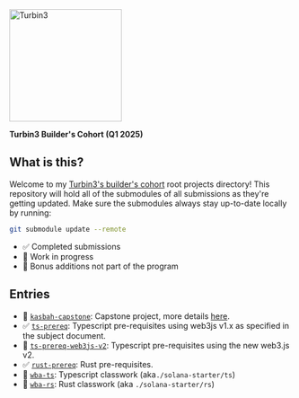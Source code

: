 <img src="https://turbin3.com/turbine-logo-text.svg" alt="Turbin3" width="200">

**Turbin3 Builder's Cohort (Q1 2025)**

## What is this?
Welcome to my [Turbin3's builder's cohort](https://turbin3.com/) root projects directory! This repository will hold all of the submodules of all submissions as they're getting updated.
Make sure the submodules always stay up-to-date locally by running:

```bash
git submodule update --remote
```

- ✅ Completed submissions
- 🚧 Work in progress
- 🦄 Bonus additions not part of the program

## Entries
- 🚧 [`kasbah-capstone`](https://github.com/alaazorkane/kasbah-capstone): Capstone project, more details [here](https://kasbah0.notion.site/Capstone-Project-17b2405db67880f28e85f334d81c354e).
- ✅ [`ts-prereq`](https://github.com/alaazorkane/turbin-ts-prereq): Typescript pre-requisites using web3js v1.x as specified in the subject document.
- 🦄 [`ts-prereq-web3js-v2`](https://github.com/alaazorkane/turbin3-ts-prereq-v2): Typescript pre-requisites using the new web3.js v2.
- ✅ [`rust-prereq`](https://github.com/alaazorkane/turbin3-rust-prereq): Rust pre-requisites.
- 🚧 [`wba-ts`](https://github.com/alaazorkane/wba-ts): Typescript classwork (aka`./solana-starter/ts`)
- 🚧 [`wba-rs`](https://github.com/alaazorkane/wba-rs): Rust classwork (aka `./solana-starter/rs`)
